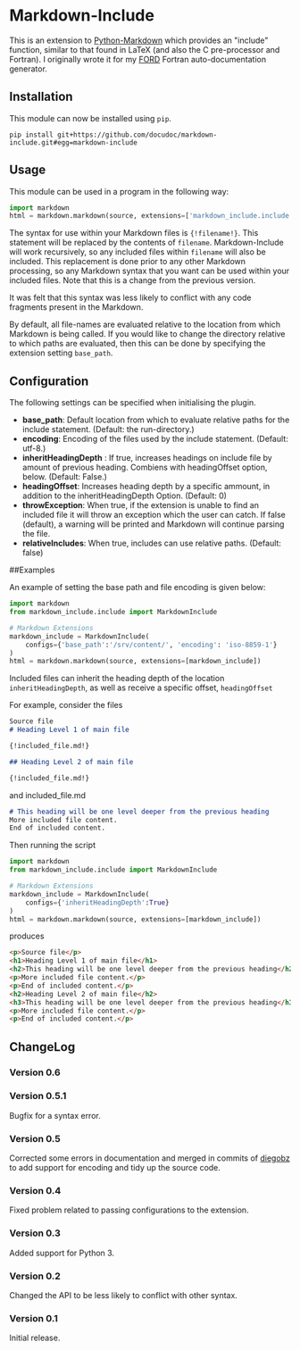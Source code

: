 # Markdown-Include

This is an extension to [Python-Markdown](https://pythonhosted.org/Markdown/) which provides an "include" function, similar to that found in LaTeX (and also the C pre-processor and Fortran). I originally wrote it for my [FORD](https://github.com/cmacmackin/ford) Fortran auto-documentation generator.


## Installation
This module can now be installed using ``pip``.

    pip install git+https://github.com/docudoc/markdown-include.git#egg=markdown-include


## Usage
This module can be used in a program in the following way:

```python
import markdown
html = markdown.markdown(source, extensions=['markdown_include.include'])
```

The syntax for use within your Markdown files is ``{!filename!}``. This statement will be replaced by the contents of ``filename``. Markdown-Include will work recursively, so any included files within ``filename`` will also be included. This replacement is done prior to any other Markdown processing, so any Markdown syntax that you want can be used within your included files. Note that this is a change from the previous version.

It was felt that this syntax was less likely to conflict with any code fragments present in the Markdown.

By default, all file-names are evaluated relative to the location from which Markdown is being called. If you would like to change the directory relative to which paths are evaluated, then this can be done by specifying the extension setting ``base_path``.

## Configuration

The following settings can be specified when initialising the plugin.

- __base_path__: Default location from which to evaluate relative paths for the include statement. (Default: the run-directory.)
- __encoding__: Encoding of the files used by the include statement. (Default: utf-8.)
- __inheritHeadingDepth__ : If true, increases headings on include file by amount of previous heading. Combiens with headingOffset   option, below. (Default: False.)
- __headingOffset__: Increases heading depth by a specific ammount, in addition to the inheritHeadingDepth Option. (Default: 0)
- __throwException__: When true, if the extension is unable to find an included file it will throw an exception which the user can catch. If false (default), a warning will be printed and Markdown will continue parsing the file.
- __relativeIncludes__: When true, includes can use relative paths. (Default: false)

##Examples

An example of setting the base path and file encoding is given below:
```python
import markdown
from markdown_include.include import MarkdownInclude

# Markdown Extensions
markdown_include = MarkdownInclude(
    configs={'base_path':'/srv/content/', 'encoding': 'iso-8859-1'}
)
html = markdown.markdown(source, extensions=[markdown_include])
```

Included files can inherit the heading depth of the location ``inheritHeadingDepth``, as well as receive a specific offset, ``headingOffset``

For example, consider the  files
```markdown
Source file
# Heading Level 1 of main file

{!included_file.md!}

## Heading Level 2 of main file

{!included_file.md!}
```

and included_file.md

```markdown
# This heading will be one level deeper from the previous heading
More included file content.
End of included content.
```
Then running the script
```python
import markdown
from markdown_include.include import MarkdownInclude

# Markdown Extensions
markdown_include = MarkdownInclude(
    configs={'inheritHeadingDepth':True}
)
html = markdown.markdown(source, extensions=[markdown_include])
```
produces
```html
<p>Source file</p>
<h1>Heading Level 1 of main file</h1>
<h2>This heading will be one level deeper from the previous heading</h2>
<p>More included file content.</p>
<p>End of included content.</p>
<h2>Heading Level 2 of main file</h2>
<h3>This heading will be one level deeper from the previous heading</h3>
<p>More included file content.</p>
<p>End of included content.</p>
```


## ChangeLog
### Version 0.6

### Version 0.5.1
Bugfix for a syntax error.
### Version 0.5
Corrected some errors in documentation and merged in commits of [diegobz](https://github.com/diegobz) to add support for encoding and tidy up the source code.
### Version 0.4
Fixed problem related to passing configurations to the extension.
### Version 0.3
Added support for Python 3.
### Version 0.2
Changed the API to be less likely to conflict with other syntax.
### Version 0.1
Initial release.

